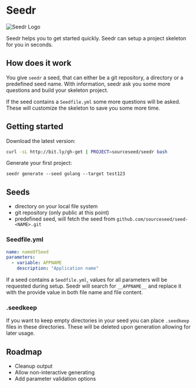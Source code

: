 # Seedr

![Seedr Logo](https://avatars3.githubusercontent.com/u/54958814?s=200&v=4)

Seedr helps you to get started quickly. Seedr can setup a project skeleton for 
you in seconds. 

## How does it work

You give `seedr` a seed, that can either be a git repository, a directory or a 
predefined seed name. With information, seedr ask you some more questions and 
build your skeleton project.

If the seed contains a `Seedfile.yml` some more questions will be asked. 
These will customize the skeleton to save you some more time.


## Getting started

Download the latest version:

```bash
curl -sL http://bit.ly/gh-get | PROJECT=sourceseed/seedr bash
```

Generate your first project:

```
seedr generate --seed golang --target test123
```


## Seeds

 - directory on your local file system
 - git repository (only public at this point)
 - predefined seed, will fetch the seed from `github.com/sourceseed/seed-<NAME>.git`


### Seedfile.yml

```yaml
name: nameOfSeed
parameters:
  - variable: APPNAME
    description: "Application name"
```

If a seed contains a `Seedfile.yml`, values for all parameters will be requested
during setup. Seedr will search for `__APPNAME__` and replace it with the 
provide value in both file name and file content.


### .seedkeep

If you want to keep empty directories in your seed you can place `.seedkeep`
files in these directories. These will be deleted upon generation allowing for
later usage.


## Roadmap

 - Cleanup output
 - Allow non-interactive generating
 - Add parameter validation options
